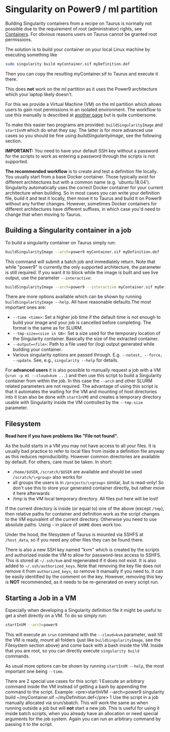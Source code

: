 # Singularity on Power9 / ml partition

Building Singularity containers from a recipe on Taurus is normally not possible due to the
requirement of root (administrator) rights, see [Containers](containers.md). For obvious reasons
users on Taurus cannot be granted root permissions.

The solution is to build your container on your local Linux machine by executing something like

```Bash
sudo singularity build myContainer.sif myDefinition.def
```

Then you can copy the resulting myContainer.sif to Taurus and execute it there.

This does **not** work on the ml partition as it uses the Power9 architecture which your laptop
likely doesn't.

For this we provide a Virtual Machine (VM) on the ml partition which allows users to gain root
permissions in an isolated environment. The workflow to use this manually is described at
[another page](virtual_machines.md) but is quite cumbersome.

To make this easier two programs are provided: `buildSingularityImage` and `startInVM` which do what
they say. The latter is for more advanced use cases so you should be fine using
*buildSingularityImage*, see the following section.

**IMPORTANT:** You need to have your default SSH key without a password for the scripts to work as
entering a password through the scripts is not supported.

**The recommended workflow** is to create and test a definition file locally. You usually start from
a base Docker container. Those typically exist for different architectures but with a common name
(e.g.  'ubuntu:18.04'). Singularity automatically uses the correct Docker container for your current
architecture when building. So in most cases you can write your definition file, build it and test
it locally, then move it to Taurus and build it on Power9 without any further changes.  However,
sometimes Docker containers for different architectures have different suffixes, in which case you'd
need to change that when moving to Taurus.

## Building a Singularity container in a job

To build a singularity container on Taurus simply run:

```Bash
buildSingularityImage --arch=power9 myContainer.sif myDefinition.def
```

This command will submit a batch job and immediately return. Note that while "power9" is currently
the only supported architecture, the parameter is still required. If you want it to block while the
image is built and see live output, use the parameter `--interactive`:

```Bash
buildSingularityImage --arch=power9 --interactive myContainer.sif myDefinition.def
```

There are more options available which can be shown by running `buildSingularityImage --help`. All
have reasonable defaults.The most important ones are:

- `--time <time>`: Set a higher job time if the default time is not
  enough to build your image and your job is cancelled before completing. The format is the same
  as for SLURM.
- `--tmp-size=<size in GB>`: Set a size used for the temporary
  location of the Singularity container. Basically the size of the extracted container.
- `--output=<file>`: Path to a file used for (log) output generated
  while building your container.
- Various singularity options are passed through. E.g.
  `--notest, --force, --update`. See, e.g., `singularity --help` for details.

For **advanced users** it is also possible to manually request a job with a VM (`srun -p ml
--cloud=kvm ...`) and then use this script to build a Singularity container from within the job. In
this case the `--arch` and other SLURM related parameters are not required. The advantage of using
this script is that it automates the waiting for the VM and mounting of host directories into it
(can also be done with `startInVM`) and creates a temporary directory usable with Singularity inside
the VM controlled by the `--tmp-size` parameter.

## Filesystem

**Read here if you have problems like "File not found".**

As the build starts in a VM you may not have access to all your files.  It is usually bad practice
to refer to local files from inside a definition file anyway as this reduces reproducibility.
However common directories are available by default. For others, care must be taken. In short:

- `/home/$USER`, `/scratch/$USER` are available and should be used `/scratch/\<group>` also works for
- all groups the users is in `/projects/\<group>` similar, but is read-only! So don't use this to
  store your generated container directly, but rather move it here afterwards
- /tmp is the VM local temporary directory. All files put here will be lost!

If the current directory is inside (or equal to) one of the above (except `/tmp`), then relative paths
for container and definition work as the script changes to the VM equivalent of the current
directory.  Otherwise you need to use absolute paths. Using `~` in place of `$HOME` does work too.

Under the hood, the filesystem of Taurus is mounted via SSHFS at `/host_data`, so if you need any
other files they can be found there.

There is also a new SSH key named "kvm" which is created by the scripts and authorized inside the VM
to allow for password-less access to SSHFS.  This is stored at `~/.ssh/kvm` and regenerated if it
does not exist. It is also added to `~/.ssh/authorized_keys`. Note that removing the key file does
not remove it from `authorized_keys`, so remove it manually if you need to. It can be easily
identified by the comment on the key.  However, removing this key is **NOT** recommended, as it
needs to be re-generated on every script run.

## Starting a Job in a VM

Especially when developing a Singularity definition file it might be useful to get a shell directly
on a VM. To do so simply run:

```Bash
startInVM --arch=power9
```

This will execute an `srun` command with the `--cloud=kvm` parameter, wait till the VM is ready,
mount all folders (just like `buildSingularityImage`, see the Filesystem section above) and come
back with a bash inside the VM. Inside that you are root, so you can directly execute `singularity
build` commands.

As usual more options can be shown by running `startInVM --help`, the most important one being
`--time`.

There are 2 special use cases for this script: 1 Execute an arbitrary command inside the VM instead
of getting a bash by appending the command to the script. Example: \<pre>startInVM --arch=power9
singularity build \~/myContainer.sif \~/myDefinition.def\</pre> 1 Use the script in a job manually
allocated via srun/sbatch. This will work the same as when running outside a job but will **not**
start a new job. This is useful for using it inside batch scripts, when you already have an
allocation or need special arguments for the job system. Again you can run an arbitrary command by
passing it to the script.
